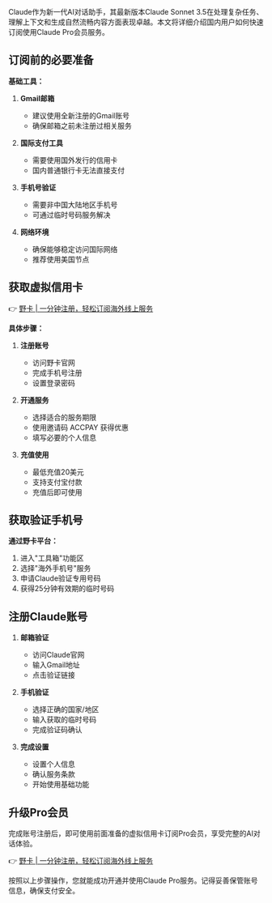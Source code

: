 Claude作为新一代AI对话助手，其最新版本Claude Sonnet 3.5在处理复杂任务、理解上下文和生成自然流畅内容方面表现卓越。本文将详细介绍国内用户如何快速订阅使用Claude Pro会员服务。

## 订阅前的必要准备

**基础工具：**

1. **Gmail邮箱**
   - 建议使用全新注册的Gmail账号
   - 确保邮箱之前未注册过相关服务

2. **国际支付工具**
   - 需要使用国外发行的信用卡
   - 国内普通银行卡无法直接支付

3. **手机号验证**
   - 需要非中国大陆地区手机号
   - 可通过临时号码服务解决

4. **网络环境**
   - 确保能够稳定访问国际网络
   - 推荐使用美国节点

## 获取虚拟信用卡

👉 [野卡 | 一分钟注册，轻松订阅海外线上服务](https://bit.ly/bewildcard)

**具体步骤：**

1. **注册账号**
   - 访问野卡官网
   - 完成手机号注册
   - 设置登录密码

2. **开通服务**
   - 选择适合的服务期限
   - 使用邀请码 ACCPAY 获得优惠
   - 填写必要的个人信息

3. **充值使用**
   - 最低充值20美元
   - 支持支付宝付款
   - 充值后即可使用

## 获取验证手机号

**通过野卡平台：**

1. 进入"工具箱"功能区
2. 选择"海外手机号"服务
3. 申请Claude验证专用号码
4. 获得25分钟有效期的临时号码

## 注册Claude账号

1. **邮箱验证**
   - 访问Claude官网
   - 输入Gmail地址
   - 点击验证链接

2. **手机验证**
   - 选择正确的国家/地区
   - 输入获取的临时号码
   - 完成验证码确认

3. **完成设置**
   - 设置个人信息
   - 确认服务条款
   - 开始使用基础功能

## 升级Pro会员

完成账号注册后，即可使用前面准备的虚拟信用卡订阅Pro会员，享受完整的AI对话体验。

👉 [野卡 | 一分钟注册，轻松订阅海外线上服务](https://bit.ly/bewildcard)

按照以上步骤操作，您就能成功开通并使用Claude Pro服务。记得妥善保管账号信息，确保支付安全。